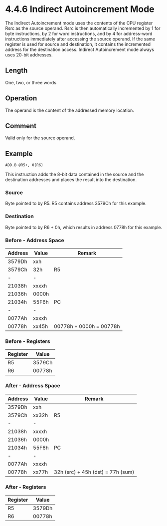 # 4.4.6 Indirect Autoincrement Mode

The Indirect Autoincrement mode uses the contents of the CPU register Rsrc as the source operand. Rsrc is then
automatically incremented by 1 for byte instructions, by 2 for word instructions, and by 4 for address-word
instructions immediately after accessing the source operand. If the same register is used for source and destination,
it contains the incremented address for the destination access. Indirect Autoincrement mode always uses 20-bit
addresses.

## Length

One, two, or three words

## Operation

The operand is the content of the addressed memory location.

## Comment

Valid only for the source operand.

## Example

`ADD.B @R5+, 0(R6)`

This instruction adds the 8-bit data contained in the source and the destination addresses and places the result
into the destination.

### Source

Byte pointed to by R5. R5 contains address 3579Ch for this example.

### Destination

Byte pointed to by R6 + 0h, which results in address 0778h for this example.

### Before - Address Space

| Address | Value | Remark                  |
| ------- | ----- | ----------------------- |
| 3579Dh  | xxh   |                         |
| 3579Ch  | 32h   | R5                      |
| -       | -     |                         |
| 21038h  | xxxxh |                         |
| 21036h  | 0000h |                         |
| 21034h  | 55F6h | PC                      |
| -       | -     |                         |
| 0077Ah  | xxxxh |                         |
| 00778h  | xx45h | 00778h + 0000h = 00778h |

### Before - Registers

| Register | Value  |
| -------- | ------ |
| R5       | 3579Ch |
| R6       | 00778h |

### After - Address Space

| Address | Value | Remark                            |
| ------- | ----- | --------------------------------- |
| 3579Dh  | xxh   |                                   |
| 3579Ch  | xx32h | R5                                |
| -       | -     |                                   |
| 21038h  | xxxxh |                                   |
| 21036h  | 0000h |                                   |
| 21034h  | 55F6h | PC                                |
| -       | -     |                                   |
| 0077Ah  | xxxxh |                                   |
| 00778h  | xx77h | 32h (src) + 45h (dst) = 77h (sum) |

### After - Registers

| Register | Value  |
| -------- | ------ |
| R5       | 3579Dh |
| R6       | 00778h |

